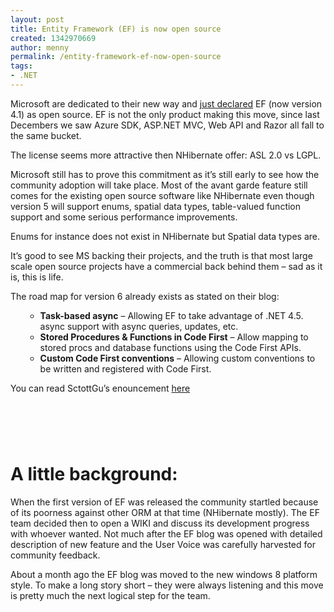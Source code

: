 ```yaml
---
layout: post
title: Entity Framework (EF) is now open source
created: 1342970669
author: menny
permalink: /entity-framework-ef-now-open-source
tags:
- .NET
---
```

<p>Microsoft are dedicated to their new way and <a href="http://blogs.msdn.com/b/adonet/archive/2012/07/19/entity-framework-and-open-source.aspx">just declared</a> EF (now version 4.1) as open source. EF is not the only product making this move, since last Decembers we saw Azure SDK, ASP.NET MVC, Web API and Razor all fall to the same bucket.
<p>The license seems more attractive then NHibernate offer: ASL 2.0 vs LGPL.
<p>Microsoft still has to prove this commitment as it’s still early to see how the community adoption will take place. Most of the avant garde feature still comes for the existing open source software like NHibernate even though version 5 will support enums, spatial data types, table-valued function support and some serious performance improvements.
<p>Enums for instance does not exist in NHibernate but Spatial data types are.
<p>It’s good to see MS backing their projects, and the truth is that most large scale open source projects have a commercial back behind them – sad as it is, this is life.
<p>The road map for version 6 already exists as stated on their blog:
<ul>
<ul>
<li><b>Task-based async</b> – Allowing EF to take advantage of .NET 4.5. async support with async queries, updates, etc.
<li><b>Stored Procedures & Functions in Code First</b> – Allow mapping to stored procs and database functions using the Code First APIs.
<li><b>Custom Code First conventions</b> – Allowing custom conventions to be written and registered with Code First.</li>
</ul>
</ul>
<p>You can read SctottGu’s enouncement <a href="http://weblogs.asp.net/scottgu/archive/2012/07/19/entity-framework-and-open-source.aspx">here</a></p>
<h1> </h1>
<h1>A little background:</h1>
<p>When the first version of EF was released the community startled because of its poorness against other ORM at that time (NHibernate mostly). The EF team decided then to open a WIKI and discuss its development progress with whoever wanted. Not much after the EF blog was opened with detailed description of new feature and the User Voice was carefully harvested for community feedback.
<p>About a month ago the EF blog was moved to the new windows 8 platform style. To make a long story short – they were always listening and this move is pretty much the next logical step for the team.</p>
